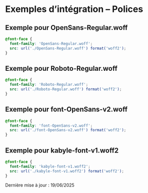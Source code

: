 # Exemples d’intégration – Polices

## Exemple pour OpenSans-Regular.woff

```css
@font-face {
  font-family: 'OpenSans-Regular.woff';
  src: url('./OpenSans-Regular.woff') format('woff2');
}
```

## Exemple pour Roboto-Regular.woff

```css
@font-face {
  font-family: 'Roboto-Regular.woff';
  src: url('./Roboto-Regular.woff') format('woff2');
}
```

## Exemple pour font-OpenSans-v2.woff

```css
@font-face {
  font-family: 'font-OpenSans-v2.woff';
  src: url('./font-OpenSans-v2.woff') format('woff2');
}
```

## Exemple pour kabyle-font-v1.woff2

```css
@font-face {
  font-family: 'kabyle-font-v1.woff2';
  src: url('./kabyle-font-v1.woff2') format('woff2');
}
```


Dernière mise à jour : 19/06/2025
